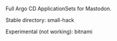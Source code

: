 Full Argo CD ApplicationSets for Mastodon.

Stable directory: small-hack

Experimental (not working): bitnami
